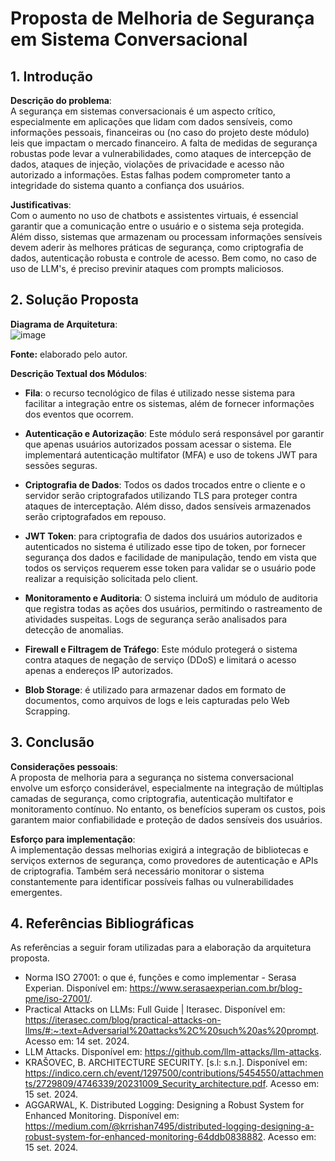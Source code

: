 # Proposta de Melhoria de Segurança em Sistema Conversacional

## 1. Introdução

**Descrição do problema**:  
A segurança em sistemas conversacionais é um aspecto crítico, especialmente em aplicações que lidam com dados sensíveis, como informações pessoais, financeiras ou (no caso do projeto deste módulo) leis que impactam o mercado financeiro. A falta de medidas de segurança robustas pode levar a vulnerabilidades, como ataques de intercepção de dados, ataques de injeção, violações de privacidade e acesso não autorizado a informações. Estas falhas podem comprometer tanto a integridade do sistema quanto a confiança dos usuários.

**Justificativas**:  
Com o aumento no uso de chatbots e assistentes virtuais, é essencial garantir que a comunicação entre o usuário e o sistema seja protegida. Além disso, sistemas que armazenam ou processam informações sensíveis devem aderir às melhores práticas de segurança, como criptografia de dados, autenticação robusta e controle de acesso. Bem como, no caso de uso de LLM's, é preciso previnir ataques com prompts maliciosos.

## 2. Solução Proposta

**Diagrama de Arquitetura**:  
![image](https://github.com/user-attachments/assets/4245747b-912e-4eeb-a522-89e4c3a89db2)
<p><b>Fonte:</b> elaborado pelo autor.</p>

**Descrição Textual dos Módulos**:

- **Fila**: o recurso tecnológico de filas é utilizado nesse sistema para facilitar a integração entre os sistemas, além de fornecer informações dos eventos que ocorrem.
  
- **Autenticação e Autorização**: Este módulo será responsável por garantir que apenas usuários autorizados possam acessar o sistema. Ele implementará autenticação multifator (MFA) e uso de tokens JWT para sessões seguras.
  
- **Criptografia de Dados**: Todos os dados trocados entre o cliente e o servidor serão criptografados utilizando TLS para proteger contra ataques de interceptação. Além disso, dados sensíveis armazenados serão criptografados em repouso.

- **JWT Token**: para criptografia de dados dos usuários autorizados e autenticados no sistema é utilizado esse tipo de token, por fornecer segurança dos dados e facilidade de manipulação, tendo em vista que todos os serviços requerem esse token para validar se o usuário pode realizar a requisição solicitada pelo client.
  
- **Monitoramento e Auditoria**: O sistema incluirá um módulo de auditoria que registra todas as ações dos usuários, permitindo o rastreamento de atividades suspeitas. Logs de segurança serão analisados para detecção de anomalias.
  
- **Firewall e Filtragem de Tráfego**: Este módulo protegerá o sistema contra ataques de negação de serviço (DDoS) e limitará o acesso apenas a endereços IP autorizados.

- **Blob Storage**: é utilizado para armazenar dados em formato de documentos, como arquivos de logs e leis capturadas pelo Web Scrapping.

## 3. Conclusão

**Considerações pessoais**:  
A proposta de melhoria para a segurança no sistema conversacional envolve um esforço considerável, especialmente na integração de múltiplas camadas de segurança, como criptografia, autenticação multifator e monitoramento contínuo. No entanto, os benefícios superam os custos, pois garantem maior confiabilidade e proteção de dados sensíveis dos usuários.

**Esforço para implementação**:  
A implementação dessas melhorias exigirá a integração de bibliotecas e serviços externos de segurança, como provedores de autenticação e APIs de criptografia. Também será necessário monitorar o sistema constantemente para identificar possíveis falhas ou vulnerabilidades emergentes.

## 4. Referências Bibliográficas

As referências a seguir foram utilizadas para a elaboração da arquitetura proposta.

- Norma ISO 27001: o que é, funções e como implementar - Serasa Experian. Disponível em: <https://www.serasaexperian.com.br/blog-pme/iso-27001/>.
- Practical Attacks on LLMs: Full Guide | Iterasec. Disponível em: <https://iterasec.com/blog/practical-attacks-on-llms/#:~:text=Adversarial%20attacks%2C%20such%20as%20prompt>. Acesso em: 14 set. 2024.
- LLM Attacks. Disponível em: <https://github.com/llm-attacks/llm-attacks>.
- KRAŠOVEC, B. ARCHITECTURE SECURITY. [s.l: s.n.]. Disponível em: <https://indico.cern.ch/event/1297500/contributions/5454550/attachments/2729809/4746339/20231009_Security_architecture.pdf>. Acesso em: 15 set. 2024.
- AGGARWAL, K. Distributed Logging: Designing a Robust System for Enhanced Monitoring. Disponível em: <https://medium.com/@krrishan7495/distributed-logging-designing-a-robust-system-for-enhanced-monitoring-64ddb0838882>. Acesso em: 15 set. 2024.

